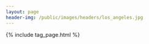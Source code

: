 ```yaml
---
layout: page
header-img: /public/images/headers/los_angeles.jpg
---
```


{% include tag_page.html %}
